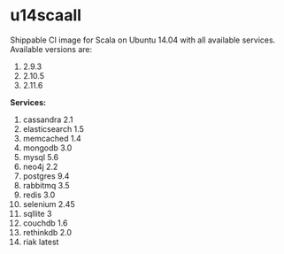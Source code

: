 # u14scaall
Shippable CI image for Scala on Ubuntu 14.04 with all available services. Available versions are:

1. 2.9.3
2. 2.10.5
3. 2.11.6

**Services:**

1. cassandra 2.1
2. elasticsearch 1.5
3. memcached 1.4
4. mongodb 3.0
5. mysql 5.6
6. neo4j 2.2
7. postgres 9.4
8. rabbitmq 3.5
9. redis 3.0
10. selenium 2.45
11. sqllite 3
12. couchdb 1.6
13. rethinkdb 2.0
14. riak latest

